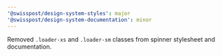 ```yaml
---
'@swisspost/design-system-styles': major
'@swisspost/design-system-documentation': minor
---
```


Removed `.loader-xs` and `.loader-sm` classes from spinner stylesheet and documentation.
